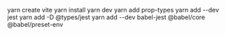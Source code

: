 yarn create vite
yarn install
yarn dev
yarn add prop-types
yarn add --dev jest
yarn add -D @types/jest
yarn add --dev babel-jest @babel/core @babel/preset-env